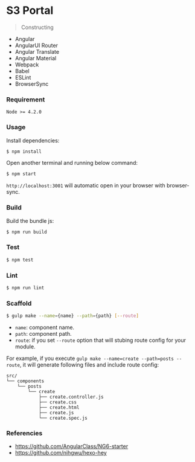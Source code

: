 # S3 Portal

> Constructing

- Angular
- AngularUI Router
- Angular Translate
- Angular Material
- Webpack
- Babel
- ESLint
- BrowserSync

### Requirement

`Node >= 4.2.0`

### Usage

Install dependencies:
```sh
$ npm install
```

Open another terminal and running below command:
```sh
$ npm start
```

`http://localhost:3001` will automatic open in your browser with browser-sync.

### Build

Build the bundle js:
```sh
$ npm run build
```

### Test

```sh
$ npm test
```

### Lint

```sh
$ npm run lint
```

### Scaffold

```sh
$ gulp make --name={name} --path={path} [--route]
```

- `name`: component name.
- `path`: component path.
- `route`: if you set `--route` option that will stubing route config for your module.

For example, if you execute `gulp make --name=create --path=posts --route`, it will generate following files and include route config:

```
src/
└── components
    └── posts
        └── create
            ├── create.controller.js
            ├── create.css
            ├── create.html
            ├── create.js
            └── create.spec.js
```

### Referencies
- https://github.com/AngularClass/NG6-starter
- https://github.com/nihgwu/hexo-hey
